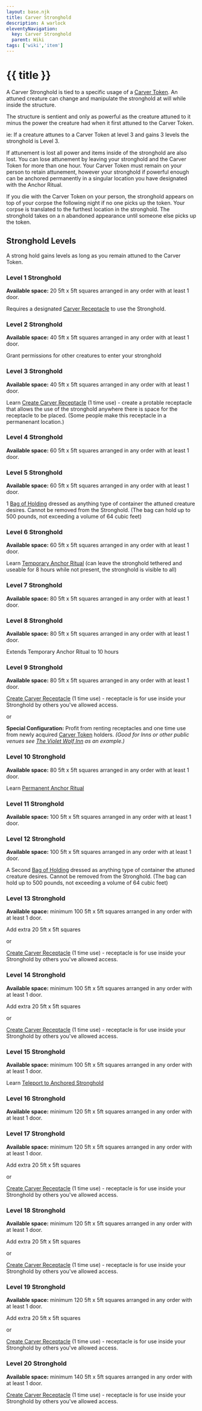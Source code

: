 ```yaml
---
layout: base.njk
title: Carver Stronghold
description: A warlock
eleventyNavigation:
  key: Carver Stronghold
  parent: Wiki
tags: ['wiki','item']    
---
```


# {{ title }}

A Carver Stronghold is tied to a specific usage of a [Carver Token](./carver-token). An attuned creature can change and manipulate the stronghold at will while inside the structure.

The structure is sentient and only as powerful as the creature attuned to it minus the power the creature had when it first attuned to the Carver Token.

<div class="note"> 
ie: If a creature attunes to a Carver Token at level 3 and gains 3 levels the stronghold is Level 3.
</div>


If attunement is lost all power and items inside of the stronghold are also lost.  You can lose attunement by leaving your stronghold and the Carver Token for more than one hour.  Your Carver Token must remain on your person to retain attunement, however your stronghold if powerful enough can be anchored permanently in a singular location you have designated with the Anchor Ritual.

If you die with the Carver Token on your person, the stronghold appears on top of your corpse the following night if no one picks up the token.  Your corpse is translated to the furthest location in the stronghold.  The stronghold takes on a n abandoned appearance until someone else picks up the token.

## Stronghold Levels

A strong hold gains levels as long as you remain attuned to the Carver Token.

### Level 1 Stronghold

**Available space:** 20 5ft x 5ft squares arranged in any order with at least 1 door.

Requires a designated [Carver Receptacle](./carver-receptacle) to use the Stronghold.

### Level 2 Stronghold

**Available space:** 40 5ft x 5ft squares arranged in any order with at least 1 door.

Grant permissions for other creatures to enter your stronghold

### Level 3 Stronghold

**Available space:** 40 5ft x 5ft squares arranged in any order with at least 1 door.

Learn [Create Carver Receptacle](./spells) (1 time use) - create a protable receptacle that allows the use of the stronghold anywhere there is space for the receptacle to be placed. (Some people make this receptacle in a permanenant location.)

### Level 4 Stronghold

**Available space:** 60 5ft x 5ft squares arranged in any order with at least 1 door.

### Level 5 Stronghold

**Available space:** 60 5ft x 5ft squares arranged in any order with at least 1 door.

1 [Bag of Holding](https://www.dndbeyond.com/magic-items/4581-bag-of-holding) dressed as anything type of container the attuned creature desires.  Cannot be removed from the Stronghold. (The bag can hold up to 500 pounds, not exceeding a volume of 64 cubic feet)

### Level 6 Stronghold

**Available space:** 60 5ft x 5ft squares arranged in any order with at least 1 door.

Learn [Temporary Anchor Ritual](./spells) (can leave the stronghold tethered and useable for 8 hours while not present, the stronghold is visible to all)

### Level 7 Stronghold

**Available space:** 80 5ft x 5ft squares arranged in any order with at least 1 door.

### Level 8 Stronghold

**Available space:** 80 5ft x 5ft squares arranged in any order with at least 1 door.

Extends Temporary Anchor Ritual to 10 hours

### Level 9 Stronghold

**Available space:** 80 5ft x 5ft squares arranged in any order with at least 1 door.

[Create Carver Receptacle](./spells) (1 time use) - receptacle is for use inside your Stronghold by others you've allowed access.

or

**Special Configuration:** Profit from renting receptacles and one time use from newly acquired [Carver Token](./carver-token) holders.  _(Good for Inns or other public venues see [The Violet Wolf Inn](./violet-wolf-inn) as an example.)_


### Level 10 Stronghold

**Available space:** 80 5ft x 5ft squares arranged in any order with at least 1 door.

Learn [Permanent Anchor Ritual](./spells)

### Level 11 Stronghold

**Available space:** 100 5ft x 5ft squares arranged in any order with at least 1 door.

### Level 12 Stronghold

**Available space:** 100 5ft x 5ft squares arranged in any order with at least 1 door.

A Second [Bag of Holding](https://www.dndbeyond.com/magic-items/4581-bag-of-holding) dressed as anything type of container the attuned creature desires.  Cannot be removed from the Stronghold. (The bag can hold up to 500 pounds, not exceeding a volume of 64 cubic feet)

### Level 13 Stronghold

**Available space:** minimum 100 5ft x 5ft squares arranged in any order with at least 1 door.

Add extra 20 5ft x 5ft squares

or

[Create Carver Receptacle](./carver-receptacle) (1 time use) - receptacle is for use inside your Stronghold by others you've allowed access.

### Level 14 Stronghold

**Available space:** minimum 100 5ft x 5ft squares arranged in any order with at least 1 door.

Add extra 20 5ft x 5ft squares

or

[Create Carver Receptacle](./carver-receptacle) (1 time use) - receptacle is for use inside your Stronghold by others you've allowed access.

### Level 15 Stronghold

**Available space:** minimum 100 5ft x 5ft squares arranged in any order with at least 1 door.

Learn [Teleport to Anchored Stronghold](./spells)

### Level 16 Stronghold

**Available space:** minimum 120 5ft x 5ft squares arranged in any order with at least 1 door.

### Level 17 Stronghold

**Available space:** minimum 120 5ft x 5ft squares arranged in any order with at least 1 door.

Add extra 20 5ft x 5ft squares

or

[Create Carver Receptacle](./carver-receptacle) (1 time use) - receptacle is for use inside your Stronghold by others you've allowed access.

### Level 18 Stronghold

**Available space:** minimum 120 5ft x 5ft squares arranged in any order with at least 1 door.

Add extra 20 5ft x 5ft squares

or

[Create Carver Receptacle](./carver-receptacle) (1 time use) - receptacle is for use inside your Stronghold by others you've allowed access.

### Level 19 Stronghold

**Available space:** minimum 120 5ft x 5ft squares arranged in any order with at least 1 door.

Add extra 20 5ft x 5ft squares

or

[Create Carver Receptacle](./carver-receptacle) (1 time use) - receptacle is for use inside your Stronghold by others you've allowed access.

### Level 20 Stronghold

**Available space:** minimum 140 5ft x 5ft squares arranged in any order with at least 1 door.

[Create Carver Receptacle](./carver-receptacle) (1 time use) - receptacle is for use inside your Stronghold by others you've allowed access.